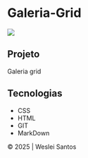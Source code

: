 # Galeria-Grid
![](Captura%20de%20Tela%202025-03-07%20às%2008.28.39.png)

## Projeto
Galeria grid

## Tecnologias
* CSS
* HTML
* GIT
* MarkDown

&copy; 2025 | Weslei Santos